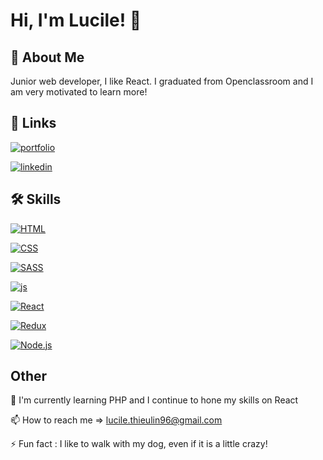 # Hi, I'm Lucile! 👋

## 🚀 About Me
Junior web developer, I like React. I graduated from Openclassroom and I am very motivated to learn more!

## 🔗 Links
[![portfolio](https://img.shields.io/badge/my_portfolio-000?style=for-the-badge&logo=ko-fi&logoColor=white)](https://portfolio-thieulin.vercel.app/fr)

[![linkedin](https://img.shields.io/badge/linkedin-0A66C2?style=for-the-badge&logo=linkedin&logoColor=white)](in/lucile-thieulin-46a445222)

## 🛠 Skills

[![HTML](https://img.shields.io/badge/HTML-red)](https://choosealicense.com/licenses/mit/)      

 [![CSS](https://img.shields.io/badge/CSS-blue)](https://opensource.org/licenses/) 

[![SASS](https://img.shields.io/badge/SASS-pink)](http://www.gnu.org/licenses/agpl-3.0)

[![js](https://img.shields.io/badge/javascript-yellow)](http://www.gnu.org/licenses/agpl-3.0)

[![React](https://img.shields.io/badge/REACT-red)](http://www.gnu.org/licenses/agpl-3.0)

[![Redux](https://img.shields.io/badge/Redux-purple)](http://www.gnu.org/licenses/agpl-3.0)

[![Node.js](https://img.shields.io/badge/Node.js-green)](http://www.gnu.org/licenses/agpl-3.0)

## Other

🧠 I'm currently learning PHP and I continue to hone my skills on React

📫 How to reach me => lucile.thieulin96@gmail.com


⚡️ Fun fact : I like to walk with my dog, even if it is a little crazy!

